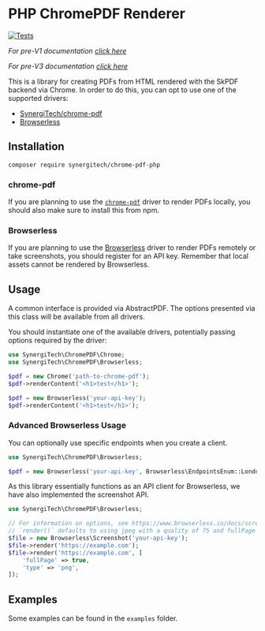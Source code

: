 # PHP ChromePDF Renderer
[![Tests](https://github.com/SynergiTech/chrome-pdf-php/actions/workflows/main.yml/badge.svg)](https://github.com/SynergiTech/chrome-pdf-php/actions/workflows/main.yml)

_For pre-V1 documentation [click here](https://github.com/SynergiTech/chrome-pdf-php/blob/v0/README.md)_

_For pre-V3 documentation [click here](https://github.com/SynergiTech/chrome-pdf-php/blob/v2/README.md)_

This is a library for creating PDFs from HTML rendered with the SkPDF backend via Chrome. In order to do this, you can opt to use one of the supported drivers:
* [SynergiTech/chrome-pdf](https://github.com/SynergiTech/chrome-pdf)
* [Browserless](https://www.browserless.io/)

## Installation
```
composer require synergitech/chrome-pdf-php
```
### chrome-pdf
If you are planning to use the [`chrome-pdf`](https://github.com/SynergiTech/chrome-pdf) driver to render PDFs locally, you should also make sure to install this from npm.

### Browserless
If you are planning to use the [Browserless](https://www.browserless.io/) driver to render PDFs remotely or take screenshots, you should register for an API key. Remember that local assets cannot be rendered by Browserless.

## Usage
A common interface is provided via AbstractPDF. The options presented via this class will be available from all drivers.

You should instantiate one of the available drivers, potentially passing options required by the driver:
```php
use SynergiTech\ChromePDF\Chrome;
use SynergiTech\ChromePDF\Browserless;

$pdf = new Chrome('path-to-chrome-pdf');
$pdf->renderContent('<h1>test</h1>');

$pdf = new Browserless('your-api-key');
$pdf->renderContent('<h1>test</h1>');
```

### Advanced Browserless Usage

You can optionally use specific endpoints when you create a client.

```php
use SynergiTech\ChromePDF\Browserless;

$pdf = new Browserless('your-api-key', Browserless\EndpointsEnum::London);
```

As this library essentially functions as an API client for Browserless, we have also implemented the screenshot API.

```php
use SynergiTech\ChromePDF\Browserless;

// For information on options, see https://www.browserless.io/docs/screenshot#custom-options.
// `render()` defaults to using jpeg with a quality of 75 and fullPage set to false.
$file = new Browserless\Screenshot('your-api-key');
$file->render('https://example.com');
$file->render('https://example.com', [
    'fullPage' => true,
    'type' => 'png',
]);
```

## Examples
Some examples can be found in the `examples` folder.

